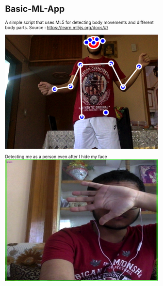 # Basic-ML-App


A simple script that uses ML5 for detecting body movements and different body parts.
Source : https://learn.ml5js.org/docs/#/

![](image.png)






Detecting me as a person even after I hide my face
![](detection.png)
